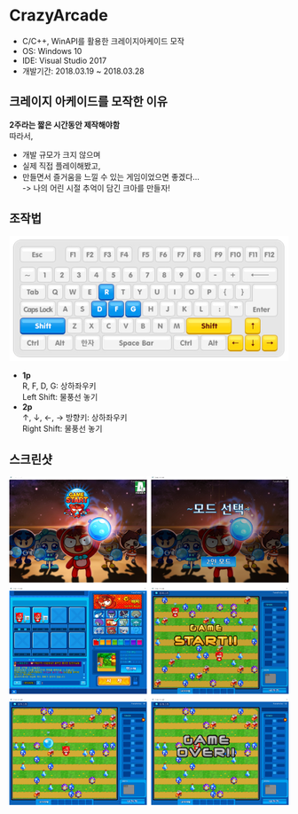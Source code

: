 # CrazyArcade
- C/C++, WinAPI를 활용한 크레이지아케이드 모작
- OS: Windows 10
- IDE: Visual Studio 2017
- 개발기간: 2018.03.19 ~ 2018.03.28  

## 크레이지 아케이드를 모작한 이유
**2주라는 짧은 시간동안 제작해야함**  
따라서,   
- 개발 규모가 크지 않으며
- 실제 직접 플레이해봤고,
- 만들면서 즐거움을 느낄 수 있는 게임이었으면 좋겠다...  
-> 나의 어린 시절 추억이 담긴 크아를 만들자!

## 조작법
![Keyboard.png](https://github.com/HelloWoori/CrazyArcade/blob/master/Screenshot/Keyboard.png)    
- **1p**   
R, F, D, G: 상하좌우키  
Left Shift: 물풍선 놓기  
- **2p**  
 ↑, ↓, ←, → 방향키: 상하좌우키  
 Right Shift: 물풍선 놓기  
 
## 스크린샷
![images.png](https://github.com/HelloWoori/CrazyArcade/blob/master/Screenshot/images.png)  